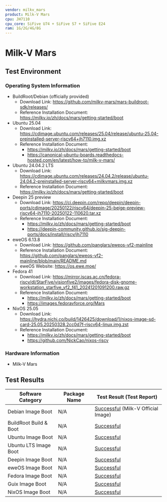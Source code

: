 ```yaml
---
vendor: milkv_mars
product: Milk-V Mars
cpu: JH7110
cpu_core: SiFive U74 + SiFive S7 + SiFive E24
ram: 1G/2G/4G/8G
---
```


# Milk-V Mars

## Test Environment

### Operating System Information

- BuildRoot/Debian (officially provided)
  - Download Link: <https://github.com/milkv-mars/mars-buildroot-sdk/releases/>
  - Reference Installation Document: <https://milkv.io/zh/docs/mars/getting-started/boot>
- Ubuntu 25.04
  - Download Link: <https://cdimage.ubuntu.com/releases/25.04/release/ubuntu-25.04-preinstalled-server-riscv64+jh7110.img.xz>
  - Reference Installation Document:
    - <https://milkv.io/zh/docs/mars/getting-started/boot>
    - <https://canonical-ubuntu-boards.readthedocs-hosted.com/en/latest/how-to/milk-v-mars/>
- Ubuntu 24.04.2 LTS
  - Download Link: <https://cdimage.ubuntu.com/releases/24.04.2/release/ubuntu-24.04.2-preinstalled-server-riscv64+milkvmars.img.xz>
  - Reference Installation Document: <https://milkv.io/zh/docs/mars/getting-started/boot>
- Deepin 25 preview
  - Download Link: <https://ci.deepin.com/repo/deepin/deepin-ports/cdimage/20250122/riscv64/deepin-25-beige-preview-riscv64-jh7110-20250122-110620.tar.xz>
  - Reference Installation Document:
    - <https://milkv.io/zh/docs/mars/getting-started/boot>
    - <https://deepin-community.github.io/sig-deepin-ports/docs/install/riscv/jh7110>
- eweOS 6.13.8
  - Download Link: <https://github.com/panglars/eweos-vf2-mainline>
  - Reference Installation Document: <https://github.com/panglars/eweos-vf2-mainline/blob/main/README.md>
  - eweOS Website: <https://os.ewe.moe/>
- Fedora 41
  - Download Link: <https://mirror.iscas.ac.cn/fedora-riscv/dl/StarFive/visionfive2/images/fedora-disk-gnome-workstation_starfive_vf2_f41_20241201091200.raw.gz>
  - Reference Installation Document:
    - <https://milkv.io/zh/docs/mars/getting-started/boot>
    - <https://images.fedoravforce.org/Mars>
- NixOS 25.05
  - Download Link: <https://hydra.nichi.co/build/1426425/download/1/nixos-image-sd-card-25.05.20250328.2cc0d7f-riscv64-linux.img.zst>
  - Reference Installation Document:
    - <https://milkv.io/zh/docs/mars/getting-started/boot>
    - <https://github.com/NickCao/nixos-riscv>

### Hardware Information

- Milk-V Mars

## Test Results

| Software Category      | Package Name | Test Result (Test Report)                    |
| ---------------------- | ------------ | -------------------------------------------- |
| Debian Image Boot      | N/A          | [Successful][Debian] (Milk-V Official Image) |
| BuildRoot Build & Boot | N/A          | [Successful][BuildRoot]                      |
| Ubuntu Image Boot      | N/A          | [Successful][Ubuntu]                         |
| Ubuntu LTS Image Boot  | N/A          | [Successful][Ubuntu LTS]                     |
| Deepin Image Boot      | N/A          | [Successful][Deepin]                         |
| eweOS Image Boot       | N/A          | [Successful][eweOS]                          |
| Fedora Image Boot      | N/A          | [Successful][Fedora]                         |
| Guix Image Boot        | N/A          | [Successful][Guix]                           |
| NixOS Image Boot       | N/A          | [Successful][NixOS]                          |

[Debian]: ./Debian/README.md
[BuildRoot]: ./BuildRoot/README.md
[Ubuntu]: ./Ubuntu/README.md
[Ubuntu LTS]: ./Ubuntu/README_LTS.md
[Deepin]: ./Deepin/README.md
[eweOS]: ./eweOS/README.md
[Fedora]: ./Fedora/README.md
[Guix]: ./Guix/README.md
[NixOS]: ./NixOS/README.md
